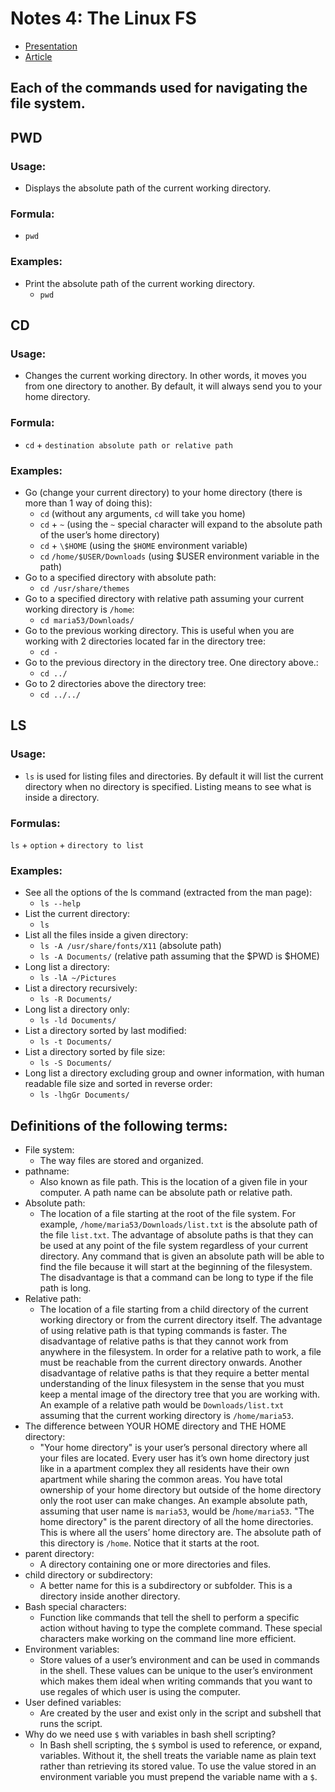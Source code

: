 # Notes 4: The Linux FS

* [Presentation](https://docs.google.com/presentation/d/e/2PACX-1vRzi-pHAUV4x_mqsbAiiAwTtIGZcXMauEIOUfiBySC4sPr0gszaQmebawSQaj0r2gCIv4r2Dam-fgT4/pub?start=false&loop=false&delayms=3000#slide=id.g1895a62f903_0_92)
* [Article](https://cis106.com/extra/thelinuxfs/)

## Each of the commands used for navigating the file system.

## PWD
### Usage:
* Displays the absolute path of the current working directory.
### Formula:

* `pwd`

### Examples:
* Print the absolute path of the current working directory.
  * `pwd`

## CD
### Usage:
* Changes the current working directory. In other words, it moves you from one directory to another. By default, it will always send you to your home directory.
### Formula:
* `cd` + `destination absolute path or relative path`
### Examples:
* Go (change your current directory) to your home directory (there is more than 1 way of doing this):
  * `cd` (without any arguments, `cd` will take you home)
  * `cd` + `~` (using the `~` special character will expand to the absolute path of the user’s home directory)
  * `cd` + `\$HOME` (using the `$HOME` environment variable)
  * `cd` `/home/$USER/Downloads` (using \$USER environment variable in the path)
* Go to a specified directory with absolute path:
  * `cd /usr/share/themes`
* Go to a specified directory with relative path assuming your current working directory is `/home`:
  * `cd maria53/Downloads/`
* Go to the previous working directory. This is useful when you are working with 2 directories located far in the directory tree:
  * `cd -`
* Go to the previous directory in the directory tree. One directory above.:
  * `cd ../`
* Go to 2 directories above the directory tree:
  * `cd ../../`

## LS
### Usage:
* 
    `ls` is used for listing files and directories. By default it will list the current directory when no directory is specified. Listing means to see what is inside a directory.
### Formulas:
`ls` + `option` + `directory to list`
### Examples:
* See all the options of the ls command (extracted from the man page):
  * `ls --help`
* List the current directory:
  * `ls`
* List all the files inside a given directory:
  * `ls -A /usr/share/fonts/X11` (absolute path)
  * `ls -A Documents/` (relative path assuming that the \$PWD is \$HOME)
* Long list a directory:
  * `ls -lA ~/Pictures`
* List a directory recursively:
  * `ls -R Documents/`
* Long list a directory only:
  * `ls -ld Documents/`
* List a directory sorted by last modified:
  * `ls -t Documents/`
* List a directory sorted by file size:
  * `ls -S Documents/`
* Long list a directory excluding group and owner information, with human readable file size and sorted in reverse order:
  * `ls -lhgGr Documents/`

## Definitions of the following terms:

* File system:
  * The way files are stored and organized.
* pathname:
  * Also known as file path. This is the location of a given file in your computer. A path name can be absolute path or relative path.
* Absolute path:
  *  The location of a file starting at the root of the file system. For example, `/home/maria53/Downloads/list.txt` is the absolute path of the file `list.txt`. The advantage of absolute paths is that they can be used at any point of the file system regardless of your current directory. Any command that is given an absolute path will be able to find the file because it will start at the beginning of the filesystem. The disadvantage is that a command can be long to type if the file path is long.
* Relative path:
  *  The location of a file starting from a child directory of the current working directory or from the current directory itself. The advantage of using relative path is that typing commands is faster. The disadvantage of relative paths is that they cannot work from anywhere in the filesystem. In order for a relative path to work, a file must be reachable from the current directory onwards. Another disadvantage of relative paths is that they require a better mental understanding of the linux filesystem in the sense that you must keep a mental image of the directory tree that you are working with. An example of a relative path would be `Downloads/list.txt` assuming that the current working directory is `/home/maria53`.
* The difference between YOUR HOME directory and THE HOME directory:
  * "Your home directory" is your user’s personal directory where all your files are located. Every user has it’s own home directory just like in a apartment complex they all residents have their own apartment while sharing the common areas. You have total ownership of your home directory but outside of the home directory only the root user can make changes. An example absolute path, assuming that user name is `maria53`, would be /`home/maria53`. "The home directory" is the parent directory of all the home directories. This is where all the users’ home directory are. The absolute path of this directory is `/home`. Notice that it starts at the root.
* parent directory:
  * A directory containing one or more directories and files.
* child directory or subdirectory:
  * A better name for this is a subdirectory or subfolder. This is a directory inside another directory.
* Bash special characters:
  * Function like commands that tell the shell to perform a specific action without having to type the complete command. These special characters make working on the command line more efficient.
* Environment variables:
  * Store values of a user’s environment and can be used in commands in the shell. These values can be unique to the user’s environment which makes them ideal when writing commands that you want to use regales of which user is using the computer.
* User defined variables:
  * Are created by the user and exist only in the script and subshell that runs the script.
* Why do we need use `$` with variables in bash shell scripting?
  * In Bash shell scripting, the `$` symbol is used to reference, or expand, variables. Without it, the shell treats the variable name as plain text rather than retrieving its stored value. To use the value stored in an environment variable you must prepend the variable name with a `$`.